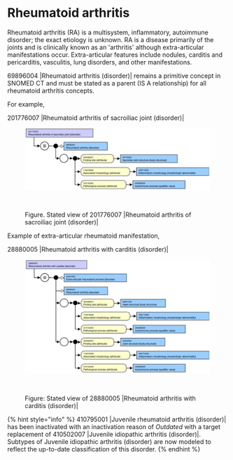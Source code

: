 # Rheumatoid arthritis

Rheumatoid arthritis (RA) is a multisystem, inflammatory, autoimmune disorder; the exact etiology is unknown. RA is a disease primarily of the joints and is clinically known as an 'arthritis' although extra-articular manifestations occur. Extra-articular features include nodules, carditis and pericarditis, vasculitis, lung disorders, and other manifestations.

69896004 |Rheumatoid arthritis (disorder)| remains a primitive concept in SNOMED CT and must be stated as a parent (IS A relationship) for all rheumatoid arthritis concepts.

For example,

201776007 |Rheumatoid arthritis of sacroiliac joint (disorder)|

<figure><img src="../../../../../../.gitbook/assets/image (46) (1).png" alt=""><figcaption></figcaption></figure>

<figure><img src="../../../../../../authoring/clinical-finding-and-disorder/images/174690543.png" alt=""><figcaption><p>Figure. Stated view of 201776007 |Rheumatoid arthritis of sacroiliac joint (disorder)|</p></figcaption></figure>

Example of extra-articular rheumatoid manifestation,

28880005 |Rheumatoid arthritis with carditis (disorder)|

<figure><img src="../../../../../../.gitbook/assets/image (47) (1).png" alt=""><figcaption></figcaption></figure>

<figure><img src="../../../../../../authoring/clinical-finding-and-disorder/images/174690542.png" alt=""><figcaption><p>Figure:  Stated view of 28880005 |Rheumatoid arthritis with carditis (disorder)|</p></figcaption></figure>

{% hint style="info" %}
410795001 |Juvenile rheumatoid arthritis (disorder)| has been inactivated with an inactivation reason of _Outdated_ with a target replacement of 410502007 |Juvenile idiopathic arthritis (disorder)|. Subtypes of Juvenile idiopathic arthritis (disorder) are now modeled to reflect the up-to-date classification of this disorder.
{% endhint %}
